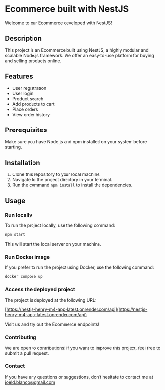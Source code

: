 # Ecommerce built with NestJS

Welcome to our Ecommerce developed with NestJS!

## Description

This project is an Ecommerce built using NestJS, a highly modular and scalable Node.js framework. We offer an easy-to-use platform for buying and selling products online.

## Features

- User registration
- User login
- Product search
- Add products to cart
- Place orders
- View order history

## Prerequisites

Make sure you have Node.js and npm installed on your system before starting.

## Installation

1. Clone this repository to your local machine.
2. Navigate to the project directory in your terminal.
3. Run the command `npm install` to install the dependencies.

## Usage

### Run locally

To run the project locally, use the following command:

```bash
npm start
```

This will start the local server on your machine.

### Run Docker image

If you prefer to run the project using Docker, use the following command:

```bash
docker compose up
```

### Access the deployed project

The project is deployed at the following URL:

[https://nestjs-henry-m4-app-latest.onrender.com/api](https://nestjs-henry-m4-app-latest.onrender.com/api)

Visit us and try out the Ecommerce endpoints!

### Contributing

We are open to contributions! If you want to improve this project, feel free to submit a pull request.

### Contact

If you have any questions or suggestions, don't hesitate to contact me at [joeld.blanco@gmail.com](mailto:joeld.blanco@gmail.com)
